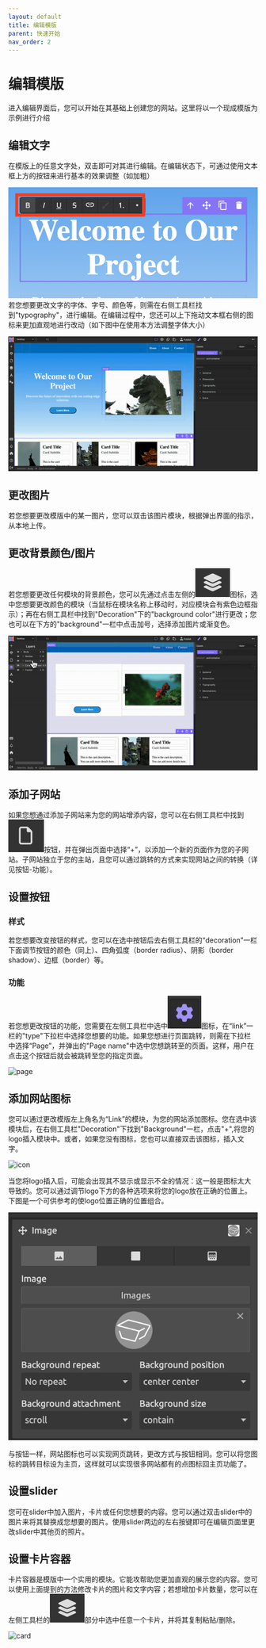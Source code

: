 ```yaml
---
layout: default
title: 编辑模版
parent: 快速开始
nav_order: 2
---
```

# 编辑模版
进入编辑界面后，您可以开始在其基础上创建您的网站。这里将以一个现成模版为示例进行介绍

## 编辑文字
在模版上的任意文字处，双击即可对其进行编辑。在编辑状态下，可通过使用文本框上方的按钮来进行基本的效果调整（如加粗）

![image](../images/edit-text-basic.png)
若您想要更改文字的字体、字号、颜色等，则需在右侧工具栏找到"typography"，进行编辑。在编辑过程中，您还可以上下拖动文本框右侧的图标来更加直观地进行改动（如下图中在使用本方法调整字体大小）

![edit-text](../gifs/edit-text.gif)
## 更改图片
若您想要更改模版中的某一图片，您可以双击该图片模块，根据弹出界面的指示，从本地上传。

## 更改背景颜色/图片
若您想要更改任何模块的背景颜色，您可以先通过点击左侧的![image](../images/layout.png)图标，选中您想要更改颜色的模块（当鼠标在模块名称上移动时，对应模块会有紫色边框指示）；再在右侧工具栏中找到"Decoration"下的"background color"进行更改；您也可以在下方的"background"一栏中点击加号，选择添加图片或渐变色。

![bgcolor](../gifs/bgcolor.gif)
## 添加子网站
如果您想通过添加子网站来为您的网站增添内容，您可以在右侧工具栏中找到![pages](../images/page.png)按钮，并在弹出页面中选择“+”，以添加一个新的页面作为您的子网站。子网站独立于您的主站，且您可以通过跳转的方式来实现网站之间的转换（详见按钮-功能）。

## 设置按钮
### 样式
若您想要改变按钮的样式，您可以在选中按钮后去右侧工具栏的“decoration”一栏下面调节按钮的颜色（同上）、四角弧度（border radius）、阴影（border shadow）、边框（border）等。
### 功能
若您想更改按钮的功能，您需要在左侧工具栏中选中![settings](../images/settings.png)图标，在“link”一栏的"type"下拉栏中选择您想要的功能。如果您想进行页面跳转，则需在下拉栏中选择“Page”，并弹出的"Page name"中选中您想跳转至的页面。这样，用户在点击这个按钮后就会被跳转至您的指定页面。

![page](../gifs/tiaozhuan.gif)
## 添加网站图标
您可以通过更改模版左上角名为“Link”的模块，为您的网站添加图标。您在选中该模块后，在右侧工具栏"Decoration"下找到"Background"一栏，点击"+",将您的logo插入模块中。或者，如果您没有图标，您也可以直接双击该图标，插入文字。

![icon](../gifs/icon.gif)

当您将logo插入后，可能会出现其不显示或显示不全的情况：这一般是图标太大导致的。您可以通过调节logo下方的各种选项来将您的logo放在正确的位置上。下图是一个可供参考的使logo位置正确的位置组合。

![logo](../images/icon-settings.png)

与按钮一样，网站图标也可以实现网页跳转，更改方式与按钮相同。您可以将您图标的跳转目标设为主页，这样就可以实现很多网站都有的点图标回主页功能了。

## 设置slider
您可在slider中加入图片，卡片或任何您想要的内容。您可以通过双击slider中的图片来将其替换成您想要的图片。使用slider两边的左右按键即可在编辑页面里更改slider中其他页的照片。


## 设置卡片容器
卡片容器是模版中一个实用的模块。它能攻帮助您更加直观的展示您的内容。您可以使用上面提到的方法修改卡片的图片和文字内容；若想增加卡片数量，您可以在左侧工具栏的![layout](../images/layout.png)部分中选中任意一个卡片，并将其复制粘贴/删除。

![card](../gifs/card.gif)
